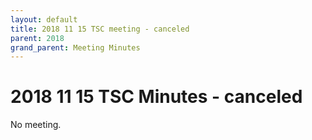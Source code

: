 ```yaml
---
layout: default
title: 2018 11 15 TSC meeting - canceled
parent: 2018
grand_parent: Meeting Minutes
---
```

# 2018 11 15 TSC Minutes - canceled

No meeting.
